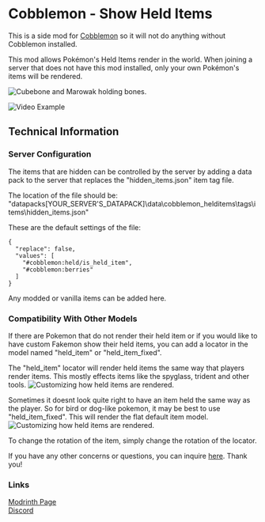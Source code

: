 # Cobblemon - Show Held Items

This is a side mod for [Cobblemon](https://modrinth.com/mod/cobblemon) so it will not do anything without Cobblemon installed.

This mod allows Pokémon's Held Items render in the world.
When joining a server that does not have this mod installed, only your own Pokémon's items will be rendered.

![Cubebone and Marowak holding bones.](https://cdn.modrinth.com/data/cached_images/1cd933786f21a869aaabacfc9f88b72d57673116.png)

![Video Example](https://i.giphy.com/media/v1.Y2lkPTc5MGI3NjExOHBuejZzdXZ0YW9pbmh0eTN4endtYWMzNWIwdWhva2NobnJ0NGlmdyZlcD12MV9pbnRlcm5hbF9naWZfYnlfaWQmY3Q9Zw/rSOM0Jg9JGPMtgmfjC/giphy.gif)

## Technical Information

### Server Configuration

The items that are hidden can be controlled by the server by adding a data pack to the server that replaces the "hidden_items.json" item tag file.

The location of the file should be:
"datapacks\[YOUR_SERVER'S_DATAPACK]\data\cobblemon_helditems\tags\items\hidden_items.json"

These are the default settings of the file:
```
{
  "replace": false,
  "values": [
    "#cobblemon:held/is_held_item",
    "#cobblemon:berries"
  ]
}
```
Any modded or vanilla items can be added here. 

### Compatibility With Other Models

If there are Pokemon that do not render their held item or if you would like to have custom Fakemon show their held items, you can add a locator in the model named "held_item" or "held_item_fixed".

The "held_item" locator will render held items the same way that players render items. This mostly effects items like the spyglass, trident and other tools.
![Customizing how held items are rendered.](https://cdn.modrinth.com/data/cached_images/6ce70e33d590ed0fe7a20af629d77e49a94c22e6.png)

Sometimes it doesnt look quite right to have an item held the same way as the player. So for bird or dog-like pokemon, it may be best to use "held_item_fixed". This will render the flat default item model.
![Customizing how held items are rendered.](https://cdn.modrinth.com/data/cached_images/baddbdececeac2a690c5907b1e157e19606a542c.png)

To change the rotation of the item, simply change the rotation of the locator.

If you have any other concerns or questions, you can inquire [here](https://github.com/joshxviii/cobblemon_helditems/issues).
Thank you!


### Links

[Modrinth Page](https://modrinth.com/mod/cobblemon-held-items) \
[Discord](https://discord.gg/a2GbzTjF8V)
